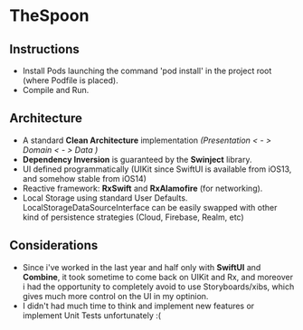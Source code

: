 #  TheSpoon

## Instructions
- Install Pods launching the command 'pod install' in the project root (where Podfile is placed).
- Compile and Run.

## Architecture
- A standard **Clean Architecture** implementation *(Presentation < - > Domain < - > Data )*
- **Dependency Inversion** is guaranteed by the **Swinject** library.
- UI defined programmatically (UIKit since SwiftUI is available from iOS13, and somehow stable from iOS14)
- Reactive framework: **RxSwift** and **RxAlamofire** (for networking).
- Local Storage using standard User Defaults. LocalStorageDataSourceInterface can be easily swapped with other kind of persistence strategies (Cloud, Firebase, Realm, etc)

## Considerations
- Since i've worked in the last year and half only with **SwiftUI** and **Combine**, it took sometime to come back on UIKit and Rx, and moreover i had the opportunity to completely avoid to use Storyboards/xibs, which gives much more control on the UI in my optinion.
- I didn't had much time to think and implement new features or implement Unit Tests unfortunately :(


